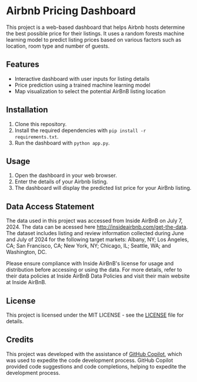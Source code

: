 # Airbnb Pricing Dashboard

This project is a web-based dashboard that helps Airbnb hosts determine the best possible price for their listings. It uses a random forests machine learning model to predict listing prices based on various factors such as location, room type and number of guests.

## Features

- Interactive dashboard with user inputs for listing details
- Price prediction using a trained machine learning model
- Map visualization to select the potential AirBnB listing location

## Installation

1. Clone this repository.
2. Install the required dependencies with `pip install -r requirements.txt`.
3. Run the dashboard with `python app.py`.

## Usage

1. Open the dashboard in your web browser.
2. Enter the details of your Airbnb listing.
3. The dashboard will display the predicted list price for your AirBnb listing.

## Data Access Statement
The data used in this project was accessed from Inside AirBnB on July 7, 2024. The data can be acessed here http://insideairbnb.com/get-the-data. The dataset includes listing and review information collected during June and July of 2024 for the following target markets: Albany, NY; Los Angeles, CA; San Francisco, CA; New York, NY; Chicago, IL; Seattle, WA; and Washington, DC.

Please ensure compliance with Inside AirBnB's license for usage and distribution before accessing or using the data. For more details, refer to their data policies at Inside AirBnB Data Policies and visit their main website at Inside AirBnB.

## License

This project is licensed under the MIT LICENSE - see the [LICENSE](LICENSE) file for details.

## Credits

This project was developed with the assistance of [GitHub Copilot](https://github.com/features/copilot), which was used to expedite the code development process. GitHub Copilot provided code suggestions and code completions, helping to expedite the development process.
